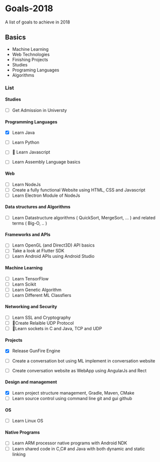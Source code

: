 # Goals-2018
A list of goals to achieve in 2018

## Basics
* Machine Learning
* Web Technologies
* Finishing Projects
* Studies
* Programing Languages
* Algorithms

### List

#### Studies
- [ ] Get Admission in Universty

#### Programming Languages
- [X] Learn Java
- [ ] Learn Python
- [ ] :pushpin: Learn Javascript
- [ ] Learn Assembly Language basics


#### Web
- [ ] Learn NodeJs
- [ ] Create a fully functional Website using HTML, CSS and Javascript
- [ ] Learn Electron Module of NodeJs

#### Data structures and Algorithms
- [ ] Learn Datastructure algorithms ( QuickSort, MergeSort, ... ) and related terms ( Big-O, .. )

#### Frameworks and APIs
- [ ] Learn OpenGL (and Direct3D) API basics
- [ ] Take a look at Flutter SDK
- [ ] Learn Android APIs using Android Studio

#### Machine Learning
- [ ] Learn TensorFlow
- [ ] Learn Scikit
- [ ] Learn Genetic Algorithm
- [ ] Learn Different ML Classfiers

#### Networking and Security
- [ ] Learn SSL and Cryptography
- [ ] :pushpin:Create Relaible UDP Protocol
- [ ] :pushpin:Learn sockets in C and Java, TCP and UDP

#### Projects
- [X] Release GunFire Engine
- [ ] Create a conversation bot using ML implement in conversation website
- [ ] Create conversation website as WebApp using AngularJs and Rect


#### Design and management
- [X] Learn project structure management, Gradle, Maven, CMake
- [ ] Learn source control using command line git and gui github

#### OS
- [ ] Learn Linux OS

#### Native Programs
- [ ] Learn ARM processor native programs with Android NDK
- [ ] Learn shared code in C,C# and Java with both dynamic and static linking
